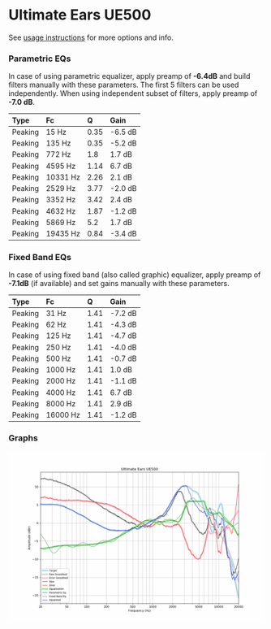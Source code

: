 # Ultimate Ears UE500
See [usage instructions](https://github.com/jaakkopasanen/AutoEq#usage) for more options and info.

### Parametric EQs
In case of using parametric equalizer, apply preamp of **-6.4dB** and build filters manually
with these parameters. The first 5 filters can be used independently.
When using independent subset of filters, apply preamp of **-7.0 dB**.

| Type    | Fc       |    Q | Gain    |
|:--------|:---------|:-----|:--------|
| Peaking | 15 Hz    | 0.35 | -6.5 dB |
| Peaking | 135 Hz   | 0.35 | -5.2 dB |
| Peaking | 772 Hz   | 1.8  | 1.7 dB  |
| Peaking | 4595 Hz  | 1.14 | 6.7 dB  |
| Peaking | 10331 Hz | 2.26 | 2.1 dB  |
| Peaking | 2529 Hz  | 3.77 | -2.0 dB |
| Peaking | 3352 Hz  | 3.42 | 2.4 dB  |
| Peaking | 4632 Hz  | 1.87 | -1.2 dB |
| Peaking | 5869 Hz  | 5.2  | 1.7 dB  |
| Peaking | 19435 Hz | 0.84 | -3.4 dB |

### Fixed Band EQs
In case of using fixed band (also called graphic) equalizer, apply preamp of **-7.1dB**
(if available) and set gains manually with these parameters.

| Type    | Fc       |    Q | Gain    |
|:--------|:---------|:-----|:--------|
| Peaking | 31 Hz    | 1.41 | -7.2 dB |
| Peaking | 62 Hz    | 1.41 | -4.3 dB |
| Peaking | 125 Hz   | 1.41 | -4.7 dB |
| Peaking | 250 Hz   | 1.41 | -4.0 dB |
| Peaking | 500 Hz   | 1.41 | -0.7 dB |
| Peaking | 1000 Hz  | 1.41 | 1.0 dB  |
| Peaking | 2000 Hz  | 1.41 | -1.1 dB |
| Peaking | 4000 Hz  | 1.41 | 6.7 dB  |
| Peaking | 8000 Hz  | 1.41 | 2.9 dB  |
| Peaking | 16000 Hz | 1.41 | -1.2 dB |

### Graphs
![](./Ultimate%20Ears%20UE500.png)